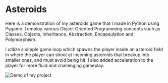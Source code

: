 # Asteroids
Here is a demonstration of my asteroids game that I made in Python using Pygame. I employ various Object Oriented Programming concepts such as Classes, Objects, Inheritance, Abstraction, Encapsulation and Polymorphism. 

I utilize a simple game loop which spawns the player inside an asteroid field in where the player can shoot at incoming asteroids that breakup into smaller ones, and must avoid being hit. I also added acceleration to the player for more fluid and challenging gameplay. 

![Demo of my project](./asteroids.gif)
